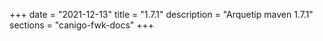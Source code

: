 +++
date        = "2021-12-13"
title       = "1.7.1"
description = "Arquetip maven 1.7.1"
sections    = "canigo-fwk-docs"
+++